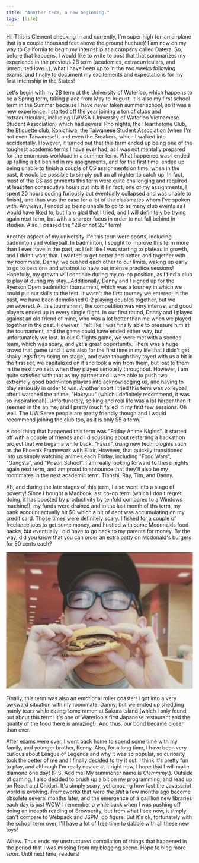 ```yaml
---
title: "Another term, a new beginning."
tags: [life]
---
```


Hi! This is Clement checking in and currently, I'm super high (on an airplane that is a couple thousand feet above the ground huehue)! I am now on my way to California to begin my internship at a company called Datera. So, before that happens, I would like to write to post that that summarizes my experience in the previous 2B term (academics, extracurriculars, and unrequited love...), what I have been up to in the two weeks following exams, and finally to document my excitements and expectations for my first internship in the States!

Let's begin with my 2B term at the University of Waterloo, which happens to be a Spring term, taking place from May to August. it is also my first school term in the Summer because I have never taken summer school, so it was a new experience. I started off the year joining a ton of clubs and extracurriculars, including UWVSA (University of Waterloo Vietnamese Student Association) which had several Pho nights, the Hearthstone Club, the Etiquette club, Konichiwa, the Taiwanese Student Association (when I'm not even Taiwanese!), and even the Breakers, which I walked into accidentally. However, it turned out that this term ended up being one of the toughest academic terms I have ever had, as I was not mentally prepared for the enormous workload in a summer term. What happened was I ended up falling a bit behind in my assignments, and for the first time, ended up being unable to finish a couple of CS assignments on time, when in the past, it would be possible to simply pull an all nighter to catch up. In fact, most of the CS assignments this term were quite challenging and required at least ten consecutive hours put into it (in fact, one of my assignments, I spent 20 hours coding furiously but eventually collapsed and was unable to finish), and thus was the case for a lot of the classmates whom I've spoken with. Anyways, I ended up being unable to go to as many club events as I would have liked to, but I am glad that I tried, and I will definitely be trying again next term, but with a sharper focus in order to not fall behind in studies. Also, I passed the "2B or not 2B" term!

Another aspect of my university life this term were sports, including badminton and volleyball. In badminton, I sought to improve this term more than I ever have in the past, as I felt like I was starting to plateau in growth, and I didn't want that. I wanted to get better and better, and together with my roommate, Danny, we pushed each other to our limits, waking up early to go to sessions and whatnot to have our intense practice sessions! Hopefully, my growth will continue during my co-op position, as I find a club to play at during my stay...Additionally, Danny and I signed up for the Ryerson Open badminton tournament, which was a tourney in which we could put our skills to the test. It wasn't the first tourney we entered; in the past, we have been demolished 0-2 playing doubles together, but we persevered. At this tournament, the competition was very intense, and good players ended up in every single flight. In our first round, Danny and I played against an old friend of mine, who was a lot better than me when we played together in the past. However, I felt like I was finally able to pressure him at the tournament, and the game could have ended either way, but unfortunately we lost. In our C flights game, we were met with a seeded team, which was scary, and yet a great opportunity. There was a huge crowd that game (and it was also for the first time in my life that I didn't get shaky legs from being on stage), and even though they toyed with us a bit in the first set, we capitalized on it and took a win from them, but lost to them in the next two sets when they played seriously throughout. However, I am quite satisfied with that as my partner and I were able to push two extremely good badminton players into acknowledging us, and having to play seriously in order to win. Another sport I tried this term was volleyball, after I watched the anime, "Hakryuu" (which I definitely recommend, it was so inspirational!). Unfortunately, spiking and real life was a lot harder than it seemed in the anime, and I pretty much failed in my first few sessions. Oh well. The UW Serve people are pretty friendly though and I would recommend joining the club too, as it is only $5 a term.

A cool thing that happened this term was "Friday Anime Nights". It started off with a couple of friends and I discussing about restarting a hackathon project that we began a while back, "Favrs", using new technologies such as the Phoenix Framework with Elixir. However, that quickily transitioned into us simply watching animes each Friday, including "Food Wars", "Gangsta", and "Prison School". I am really looking forward to these nights again next term, and am proud to announce that they'll also be my roommates in the next academic term: Tianshi, Ray, Tim, and Danny.

Ah, and during the late stages of this term, I also went into a stage of poverty! Since I bought a Macbook last co-op term (which I don't regret doing, it has boosted by productivity by tenfold compared to a Windows machine!), my funds were drained and in the last month of ths term, my bank account actually hit $0 which a bit of debt was accumulating on my credit card. Those times were definitely scary. I fished for a couple of freelance jobs to get some money, and hustled with some Mcdonalds food hacks, but eventually I did have to go back to my parents for money. By the way, did you know that you can order an extra patty on Mcdonald's burgers for 50 cents each?

![#McdonaldsHacks](../images/in_post_images/mcds-hack.png)

Finally, this term was also an emotional roller coaster! I got into a very awkward situation with my roommate, Danny, but we ended up shedding manly tears while eating some ramen at Sakura Island (which I only found out about this term! It's one of Waterloo's first Japanese restaurant and the quality of the food there is amazing!). And thus, our bond became closer than ever.

After exams were over, I went back home to spend some time with my family, and younger brother, Kenny. Also, for a long time, I have been very curious about League of Legends and why it was so popular, so curiosity took the better of me and I finally decided to try it out. I think it's pretty fun to play, and although I'm really novice at it right now, I hope that I will make diamond one day! (P.S. Add me! My summoner name is _Clemmmy_.). Outside of gaming, I also decided to brush up a bit on my programming, and read up on React and Chidori. It's simply scary, yet amazing how fast the Javascript world is evolving. Frameworks that were _the shit_ a few months ago become obsolete several months later, and the emergence of a gajillion new libraries each day is just WOW. I remember a while back when I was pushing off doing an indepth reading of Browserify, but from what I see now, it simply can't compare to Webpack and JSPM, go figure. But it's ok, fortunately with the school term over, I'll have a lot of free time to dabble with all these new toys!

Whew. Thus ends my unstructured compilation of things that happened in the period that I was missing from my blogging scene. Hope to blog more soon. Until next time, readers!
